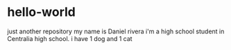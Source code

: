 # hello-world
just another repository 
my name is Daniel rivera i'm a high school student in Centralia high school. i have 1 dog and 1 cat 

